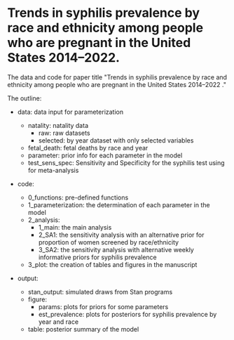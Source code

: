 # Trends in syphilis prevalence by race and ethnicity among people who are pregnant  in the United States 2014–2022.

The data and code for paper title "Trends in syphilis prevalence by race and ethnicity among people who are pregnant  in the United States 2014–2022
."

The outline:

- data: data input for parameterization
  - natality: natality data
    - raw: raw datasets
    - selected: by year dataset with only selected variables
  - fetal_death: fetal deaths by race and year
  - parameter: prior info for each parameter in the model
  - test_sens_spec: Sensitivity and Specificity for the syphilis test using for meta-analysis

- code:
  - 0_functions: pre-defined functions
  - 1_parameterization: the determination of each parameter in the model
  - 2_analysis:
    - 1_main: the main analysis
    - 2_SA1: the sensitivity analysis with an alternative prior for proportion of women screened by race/ethnicity
    - 3_SA2: the sensitivity analysis with alternative weekly informative priors for syphilis prevalence
  - 3_plot: the creation of tables and figures in the manuscript
- output: 
  - stan_output: simulated draws from Stan programs
  - figure:
    - params: plots for priors for some parameters
    - est_prevalence: plots for posteriors for syphilis prevalence by year and race
  - table: posterior summary of the model
